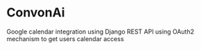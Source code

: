 # ConvonAi
Google calendar integration using Django REST API using OAuth2 mechanism to get users calendar access
